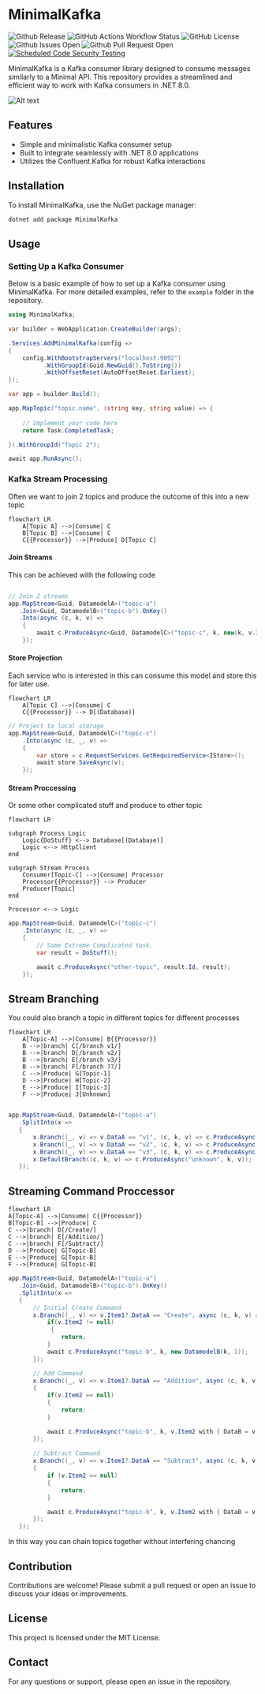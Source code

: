 # MinimalKafka

![Github Release](https://img.shields.io/github/v/release/pmdevers/MinimalKafka) 
![GitHub Actions Workflow Status](https://img.shields.io/github/actions/workflow/status/pmdevers/MinimalKafka/.github%2Fworkflows%2Fbuild-publish.yml) 
![GitHub License](https://img.shields.io/github/license/pmdevers/MinimalKafka) 
![Github Issues Open](https://img.shields.io/github/issues/pmdevers/MinimalKafka) 
![Github Pull Request Open](https://img.shields.io/github/issues-pr/pmdevers/MinimalKafka) 
[![Scheduled Code Security Testing](https://github.com/pmdevers/MinimalKafka/actions/workflows/security-analysis.yml/badge.svg?event=schedule)](https://github.com/pmdevers/MinimalKafka/actions/workflows/security-analysis.yml)



MinimalKafka is a Kafka consumer library designed to consume messages similarly to a Minimal API. This repository provides a streamlined and efficient way to work with Kafka consumers in .NET 8.0.

![Alt text](/assets/logo_256_background.png "Minimal Kafka logo")

## Features

- Simple and minimalistic Kafka consumer setup
- Built to integrate seamlessly with .NET 8.0 applications
- Utilizes the Confluent.Kafka for robust Kafka interactions

## Installation

To install MinimalKafka, use the NuGet package manager:

```bash
dotnet add package MinimalKafka
```
## Usage

### Setting Up a Kafka Consumer

Below is a basic example of how to set up a Kafka consumer using MinimalKafka. For more detailed examples, refer to the `example` folder in the repository.

```csharp
using MinimalKafka;

var builder = WebApplication.CreateBuilder(args);

.Services.AddMinimalKafka(config => 
{ 
    config.WithBootstrapServers("localhost:9092")
          .WithGroupId(Guid.NewGuid().ToString())
          .WithOffsetReset(AutoOffsetReset.Earliest); 
});

var app = builder.Build();

app.MapTopic("topic.name", (string key, string value) => {
    
    // Implement your code here
    return Task.CompletedTask;

}).WithGroupId("Topic 2");

await app.RunAsync();

```


### Kafka Stream Processing

Often we want to join 2 topics and produce the outcome of this into a new topic

```mermaid
flowchart LR
    A[Topic A] -->|Consume| C
    B[Topic B] -->|Consume| C
    C{{Processor}} -->|Produce| D[Topic C]
```

#### Join Streams

This can be achieved with the following code

```csharp

// Join 2 streams
app.MapStream<Guid, DatamodelA>("topic-a")
   .Join<Guid, DatamodelB>("topic-b").OnKey()
   .Into(async (c, k, v) =>
    {
        await c.ProduceAsync<Guid, DatamodelC>("topic-c", k, new(k, v.Item1.DataA, v.Item2.DataB));
    });
```

#### Store Projection

Each service who is interested in this can consume this model and store this for later use.

```mermaid
flowchart LR
    A[Topic C] -->|Consume| C
    C{{Processor}} --> D[(Database)]
```

```csharp
// Project to local storage
app.MapStream<Guid, DatamodelC>("topic-c")
    .Into(async (c, _, v) =>
    {
        var store = c.RequestServices.GetRequiredService<IStore>();
        await store.SaveAsync(v);
    });

```

#### Stream Proccessing

Or some other complicated stuff and produce to other topic

```mermaid
flowchart LR

subgraph Process Logic
    Logic{DoStuff} <--> Database[(Database)]
    Logic <--> HttpClient    
end

subgraph Stream Process
    Consumer[Topic-C] -->|Consume| Processor
    Processor{{Processor}} --> Producer
    Producer[Topic]
end

Processor <--> Logic
```

```csharp
app.MapStream<Guid, DatamodelC>("topic-c")
    .Into(async (c, _, v) =>
    {
        // Some Extreme Complicated task.
        var result = DoStuff();

        await c.ProduceAsync("other-topic", result.Id, result);
    });
```

## Stream Branching

You could also branch a topic in different topics for different processes

```mermaid
flowchart LR
    A[Topic-A] -->|Consume| B{{Processor}}
    B -->|branch| C[/branch v1/]
    B -->|branch| D[/branch v2/]
    B -->|branch| E[/branch v3/]
    B -->|branch| F[/branch ??/]
    C -->|Produce| G[Topic-1]
    D -->|Produce| H[Topic-2]
    E -->|Produce| I[Topic-3]
    F -->|Produce| J[Unknown]
```

```csharp

app.MapStream<Guid, DatamodelA>("topic-a")
   .SplitInto(x =>
   {
       x.Branch((_, v) => v.DataA == "v1", (c, k, v) => c.ProduceAsync("topic-1", k, v));
       x.Branch((_, v) => v.DataA == "v2", (c, k, v) => c.ProduceAsync("topic-2", k, v));
       x.Branch((_, v) => v.DataA == "v3", (c, k, v) => c.ProduceAsync("topic-3", k, v));
       x.DefaultBranch((c, k, v) => c.ProduceAsync("unknown", k, v));
   });
```

## Streaming Command Proccessor


```mermaid
flowchart LR
A[Topic-A] -->|Consume| C{{Processor}}
B[Topic-B] -->|Produce| C
C -->|branch| D[/Create/] 
C -->|branch| E[/Addition/]
C -->|branch| F[/Subtract/]
D -->|Produce| G[Topic-B]
E -->|Produce| G[Topic-B]
F -->|Produce| G[Topic-B]
```

```csharp
app.MapStream<Guid, DatamodelA>("topic-a")
   .Join<Guid, DatamodelB>("topic-b").OnKey()
   .SplitInto(x =>
   {
       // Initial Create Command
       x.Branch((_, v) => v.Item1?.DataA == "Create", async (c, k, v) => {
           if(v.Item2 != null) 
            {
               return;
           }
           await c.ProduceAsync("topic-b", k, new DatamodelB(k, 1));
       });

       // Add Command
       x.Branch((_, v) => v.Item1?.DataA == "Addition", async (c, k, v) =>
       {
           if(v.Item2 == null) 
           { 
               return;
           }

           await c.ProduceAsync("topic-b", k, v.Item2 with { DataB = v.Item2.DataB + 1 });
       });
       
       // Subtract Command
       x.Branch((_, v) => v.Item1?.DataA == "Subtract", async (c, k, v) =>
       {
           if (v.Item2 == null)
           {
               return;
           }

           await c.ProduceAsync("topic-b", k, v.Item2 with { DataB = v.Item2.DataB - 1 });
       });
   });
```


In this way you can chain topics together without interfering chancing 




## Contribution

Contributions are welcome! Please submit a pull request or open an issue to discuss your ideas or improvements.

## License

This project is licensed under the MIT License.

## Contact

For any questions or support, please open an issue in the repository.